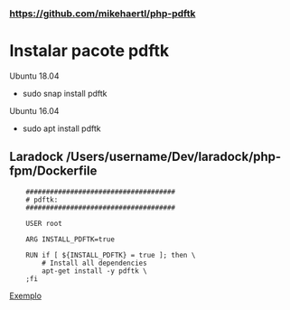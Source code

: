 ### https://github.com/mikehaertl/php-pdftk

# Instalar pacote pdftk
Ubuntu 18.04
- sudo snap install pdftk

Ubuntu 16.04
- sudo apt install pdftk

## Laradock /Users/username/Dev/laradock/php-fpm/Dockerfile
```
	#####################################
	# pdftk:
	#####################################

	USER root

	ARG INSTALL_PDFTK=true

	RUN if [ ${INSTALL_PDFTK} = true ]; then \
		# Install all dependencies
		apt-get install -y pdftk \
	;fi
```

[Exemplo](arquivos/exemplo.pdf)